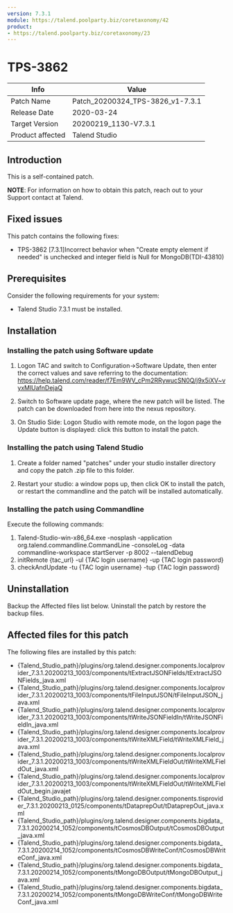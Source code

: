 ```yaml
---
version: 7.3.1
module: https://talend.poolparty.biz/coretaxonomy/42
product:
- https://talend.poolparty.biz/coretaxonomy/23
---
```


# TPS-3862

| Info             | Value |
| ---------------- | ---------------- |
| Patch Name       | Patch\_20200324_TPS-3826\_v1-7.3.1 |
| Release Date     | 2020-03-24 |
| Target Version   | 20200219\_1130-V7.3.1 |
| Product affected | Talend Studio |

## Introduction

This is a self-contained patch.

**NOTE**: For information on how to obtain this patch, reach out to your Support contact at Talend.

## Fixed issues

This patch contains the following fixes:

- TPS-3862 [7.3.1]Incorrect behavior when "Create empty element if needed" is unchecked and integer field is Null for MongoDB(TDI-43810)

## Prerequisites

Consider the following requirements for your system:

- Talend Studio 7.3.1 must be installed.

## Installation

### Installing the patch using Software update

1) Logon TAC and switch to Configuration->Software Update, then enter the correct values and save referring to the documentation: https://help.talend.com/reader/f7Em9WV_cPm2RRywucSN0Q/j9x5iXV~vyxMlUafnDejaQ

2) Switch to Software update page, where the new patch will be listed. The patch can be downloaded from here into the nexus repository.

3) On Studio Side: Logon Studio with remote mode, on the logon page the Update button is displayed: click this button to install the patch.

### Installing the patch using Talend Studio

1) Create a folder named "patches" under your studio installer directory and copy the patch .zip file to this folder.

2) Restart your studio: a window pops up, then click OK to install the patch, or restart the commandline and the patch will be installed automatically.

### Installing the patch using Commandline

Execute the following commands:

1. Talend-Studio-win-x86_64.exe -nosplash -application org.talend.commandline.CommandLine -consoleLog -data commandline-workspace startServer -p 8002 --talendDebug
2. initRemote {tac_url} -ul {TAC login username} -up {TAC login password}
3. checkAndUpdate -tu {TAC login username} -tup {TAC login password}

## Uninstallation
Backup the Affected files list below. Uninstall the patch by restore the backup files.

## Affected files for this patch

The following files are installed by this patch:

- {Talend\_Studio\_path}/plugins/org.talend.designer.components.localprovider_7.3.1.20200213_1003/components/tExtractJSONFields/tExtractJSONFields\_java.xml
- {Talend\_Studio\_path}/plugins/org.talend.designer.components.localprovider_7.3.1.20200213_1003/components/tFileInputJSON/tFileInputJSON\_java.xml
- {Talend\_Studio\_path}/plugins/org.talend.designer.components.localprovider_7.3.1.20200213_1003/components/tWriteJSONFieldIn/tWriteJSONFieldIn\_java.xml
- {Talend\_Studio\_path}/plugins/org.talend.designer.components.localprovider_7.3.1.20200213_1003/components/tWriteXMLField/tWriteXMLField\_java.xml
- {Talend\_Studio\_path}/plugins/org.talend.designer.components.localprovider_7.3.1.20200213_1003/components/tWriteXMLFieldOut/tWriteXMLFieldOut\_java.xml
- {Talend\_Studio\_path}/plugins/org.talend.designer.components.localprovider_7.3.1.20200213_1003/components/tWriteXMLFieldOut/tWriteXMLFieldOut\_begin.javajet
- {Talend\_Studio\_path}/plugins/org.talend.designer.components.tisprovider_7.3.1.20200213_0125/components/tDataprepOut/tDataprepOut\_java.xml
- {Talend\_Studio\_path}/plugins/org.talend.designer.components.bigdata_7.3.1.20200214_1052/components/tCosmosDBOutput/tCosmosDBOutput\_java.xml
- {Talend\_Studio\_path}/plugins/org.talend.designer.components.bigdata_7.3.1.20200214_1052/components/tCosmosDBWriteConf/tCosmosDBWriteConf\_java.xml
- {Talend\_Studio\_path}/plugins/org.talend.designer.components.bigdata_7.3.1.20200214_1052/components/tMongoDBOutput/tMongoDBOutput\_java.xml
- {Talend\_Studio\_path}/plugins/org.talend.designer.components.bigdata_7.3.1.20200214_1052/components/tMongoDBWriteConf/tMongoDBWriteConf\_java.xml
